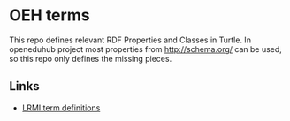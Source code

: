 # OEH terms

This repo defines relevant RDF Properties and Classes in Turtle.
In openeduhub project most properties from <http://schema.org/> can be used,
so this repo only defines the missing pieces.

## Links

- [LRMI term definitions](https://github.com/dcmi/lrmi/blob/master/lrmi_terms/lrmi-terms.ttl)
